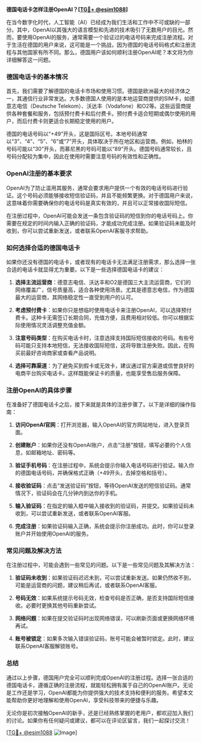 **德国电话卡怎样注册OpenAI？[[TG💪+ @esim1088](https://t.me/s/esim1088)]**

在当今数字化时代，人工智能（AI）已经成为我们生活和工作中不可或缺的一部分。其中，OpenAI以其强大的语言模型和先进的技术吸引了无数用户的目光。然而，要使用OpenAI的服务，通常需要一个验证过的电话号码来完成注册流程。对于生活在德国的用户来说，这可能是一个挑战，因为德国的电话号码格式和注册流程与其他国家有所不同。那么，德国用户该如何顺利注册OpenAI呢？本文将为你详细解答这一问题。

### 德国电话卡的基本情况

首先，我们需要了解德国的电话卡市场和使用习惯。德国是欧洲最大的经济体之一，其通信行业非常发达。大多数德国人使用的是本地运营商提供的SIM卡，如德意志电信（Deutsche Telekom）、沃达丰（Vodafone）和O2等。这些运营商提供各种套餐和服务，包括预付费卡和后付费卡。预付费卡适合短期或偶尔使用的用户，而后付费卡则更适合长期稳定使用的用户。

德国的电话号码以“+49”开头，这是国际区号。本地号码通常以“3”、“4”、“5”、“6”或“7”开头，具体取决于所在地区和运营商。例如，柏林的号码可能以“30”开头，而慕尼黑的号码可能以“89”开头。德国号码通常较长，且号码分配较为集中，因此在使用时需要注意号码的有效性和正确性。

### OpenAI注册的基本要求

OpenAI为了防止滥用其服务，通常会要求用户提供一个有效的电话号码进行验证。这个号码必须能够接收短信验证码，并且不能频繁更换。对于德国用户来说，这意味着你需要确保你的电话号码是真实有效的，并且可以正常接收国际短信。

在注册过程中，OpenAI可能会发送一条包含验证码的短信到你的电话号码上。你需要在规定的时间内输入正确的验证码，才能成功完成注册。如果验证码未能及时收到，你可以尝试重新发送，或者联系OpenAI客服寻求帮助。

### 如何选择合适的德国电话卡

如果你还没有德国的电话卡，或者现有的电话卡无法满足注册需求，那么选择一张合适的电话卡就显得尤为重要。以下是一些选择德国电话卡的建议：

1. **选择主流运营商**：德意志电信、沃达丰和O2是德国三大主流运营商，它们的网络覆盖广，信号质量高，适合各种使用场景。尤其是德意志电信，作为德国最大的运营商，其网络稳定性一直受到用户的认可。

2. **考虑预付费卡**：如果你只是想临时使用电话卡来注册OpenAI，可以选择预付费卡。这种卡无需签订长期合同，充值方便，且费用相对较低。你可以根据实际使用情况灵活调整充值金额。

3. **注意号码类型**：在购买电话卡时，注意选择支持国际短信接收的号码。有些号码可能只支持本地短信，无法接收国际短信，这将导致注册失败。因此，在购买前最好咨询商家或查看产品说明。

4. **选择可靠渠道**：为了避免买到假卡或无效卡，建议通过官方渠道或信誉良好的电商平台购买电话卡。这样既能保证卡的质量，也能享受售后服务保障。

### 注册OpenAI的具体步骤

在准备好了德国电话卡之后，接下来就是具体的注册步骤了。以下是详细的操作指南：

1. **访问OpenAI官网**：打开浏览器，输入OpenAI的官方网站地址，进入登录页面。

2. **创建账户**：如果你还没有OpenAI账户，点击“注册”按钮，填写必要的个人信息，如邮箱地址、密码等。

3. **验证手机号码**：在注册过程中，系统会提示你输入电话号码进行验证。输入你的德国电话号码，并确保格式正确（+49开头，去掉空格和括号）。

4. **接收验证码**：点击“发送验证码”按钮，等待OpenAI发送的短信验证码。通常情况下，验证码会在几分钟内到达你的手机。

5. **输入验证码**：在指定的输入框中输入接收到的验证码，并提交。如果验证码未收到，可以尝试重新发送，或者联系OpenAI客服。

6. **完成注册**：如果验证码输入正确，系统会提示你注册成功。此时，你可以登录账户并开始使用OpenAI的服务。

### 常见问题及解决方法

在注册过程中，可能会遇到一些常见的问题。以下是一些常见问题及其解决方法：

1. **验证码未收到**：如果验证码迟迟未到，可以尝试重新发送。如果仍然收不到，可能是运营商的问题，建议稍后再试，或者联系OpenAI客服。

2. **号码无效**：如果系统提示号码无效，检查号码是否正确，是否支持国际短信接收。必要时更换其他号码重新尝试。

3. **网络问题**：如果在提交验证码时出现网络错误，可以刷新页面或更换网络环境再试。

4. **账号被锁定**：如果多次输入错误验证码，账号可能会被暂时锁定。此时，建议联系OpenAI客服解锁账号。

### 总结

通过以上步骤，德国用户完全可以顺利完成OpenAI的注册过程。选择一张合适的德国电话卡，遵循正确的注册流程，就能轻松拥有属于自己的OpenAI账户。无论是工作还是学习，OpenAI都能为你提供强大的技术支持和便利的服务。希望本文能帮助你更好地理解和使用OpenAI，享受科技带来的便捷与乐趣。

无论你是初次接触OpenAI的新手，还是已经熟练掌握的老用户，都欢迎加入我们的讨论。如果你有任何疑问或建议，都可以在评论区留言，我们一起探讨交流！

[[TG💪+ @esim1088](https://t.me/s/esim1088) ![Image](https://i.postimg.cc/4NQfJmqS/Snipaste-2025-05-13-00-14-12.png)]